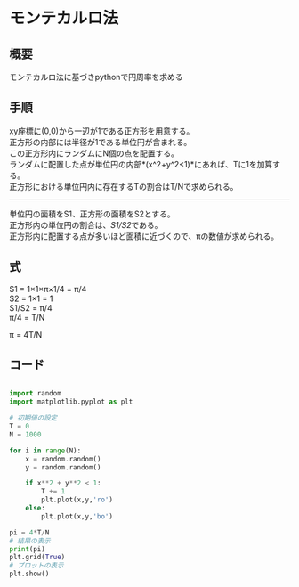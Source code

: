 

# モンテカルロ法
## 概要
モンテカルロ法に基づきpythonで円周率を求める

## 手順
xy座標に(0,0)から一辺が1である正方形を用意する。  
正方形の内部には半径が1である単位円が含まれる。  
この正方形内にランダムにN個の点を配置する。  
ランダムに配置した点が単位円の内部*(x^2+y^2<1)*にあれば、Tに1を加算する。    
正方形における単位円内に存在するTの割合はT/Nで求められる。  
***
単位円の面積をS1、正方形の面積をS2とする。    
正方形内の単位円の割合は、*S1/S2*である。  
正方形内に配置する点が多いほど面積に近づくので、πの数値が求められる。  

## 式
S1 = 1×1×π×1/4 = π/4  
S2 = 1×1 = 1  
S1/S2 = π/4  
π/4 = T/N  

π = 4T/N

## コード


```py 

import random
import matplotlib.pyplot as plt

# 初期値の設定
T = 0
N = 1000

for i in range(N):
    x = random.random()
    y = random.random()

    if x**2 + y**2 < 1:
        T += 1
        plt.plot(x,y,'ro')
    else:
        plt.plot(x,y,'bo')

pi = 4*T/N
# 結果の表示
print(pi)
plt.grid(True)
# プロットの表示
plt.show()
```